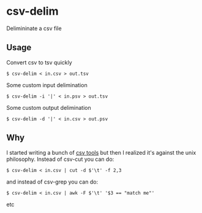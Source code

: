 
# csv-delim

  Delimininate a csv file

## Usage

  Convert csv to tsv quickly

    $ csv-delim < in.csv > out.tsv

  Some custom input delimination

    $ csv-delim -i '|' < in.psv > out.tsv

  Some custom output delimination

    $ csv-delim -d '|' < in.csv > out.psv

## Why

  I started writing a bunch of [csv tools](https://github.com/jb55/csv-tools)
  but then I realized it's against the unix philosophy. Instead of csv-cut you
  can do:

    $ csv-delim < in.csv | cut -d $'\t' -f 2,3

  and instead of csv-grep you can do:

    $ csv-delim < in.csv | awk -F $'\t' '$3 == "match me"'

  etc
